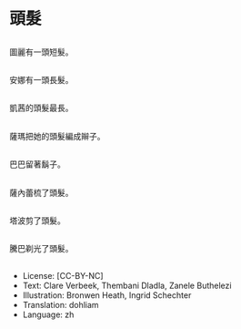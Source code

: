 # 頭髮

##
圖麗有一頭短髮。

##
安娜有一頭長髮。

##
凱茜的頭髮最長。

##
薩瑪把她的頭髮編成辮子。

##
巴巴留著鬍子。

##
薩內蕾梳了頭髮。

##
塔波剪了頭髮。

##
騰巴剃光了頭髮。

##
* License: [CC-BY-NC]
* Text: Clare Verbeek, Thembani Dladla, Zanele Buthelezi
* Illustration: Bronwen Heath, Ingrid Schechter
* Translation: dohliam
* Language: zh

